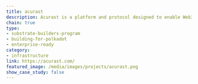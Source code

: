 ```yaml
---
title: acurast
description: Acurast is a platform and protocol designed to enable Web3 projects and enterprises to realize the full potential of Web3 by interconnecting worlds like Web2, Web3, AI, IOT through Acurast's Universal Interoperability.
chain: true
type:
- substrate-builders-program
- building-for-polkadot
- enterprise-ready
category:
- infrastructure
link: https://acurast.com/
featured_image: /media/images/projects/acurast.png
show_case_study: false
---
```

